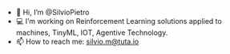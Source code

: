 - 👋 Hi, I’m @SilvioPietro
- 💻 I’m working on Reinforcement Learning solutions applied to machines, TinyML, IOT, Agentive Technology.
- 📫 How to reach me: silvio.m@tuta.io

<!---
SilvioPietro/SilvioPietro is a ✨ special ✨ repository because its `README.md` (this file) appears on your GitHub profile.
You can click the Preview link to take a look at your changes.
--->
